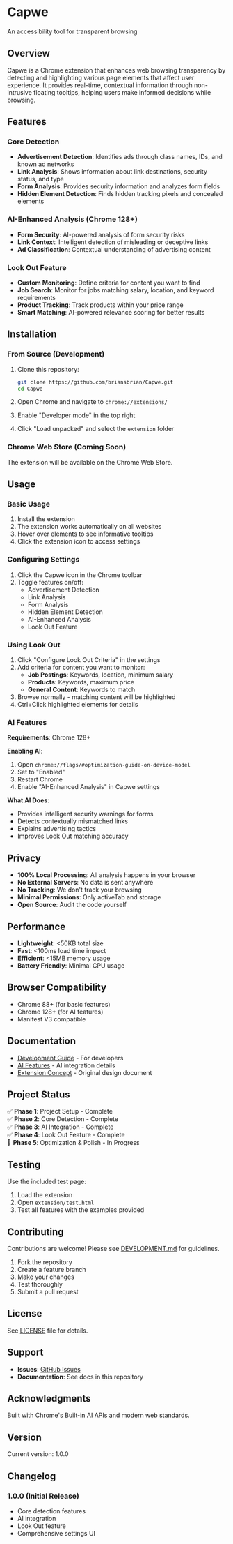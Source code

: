 # Capwe
An accessibility tool for transparent browsing

## Overview

Capwe is a Chrome extension that enhances web browsing transparency by detecting and highlighting various page elements that affect user experience. It provides real-time, contextual information through non-intrusive floating tooltips, helping users make informed decisions while browsing.

## Features

### Core Detection
- **Advertisement Detection**: Identifies ads through class names, IDs, and known ad networks
- **Link Analysis**: Shows information about link destinations, security status, and type
- **Form Analysis**: Provides security information and analyzes form fields
- **Hidden Element Detection**: Finds hidden tracking pixels and concealed elements

### AI-Enhanced Analysis (Chrome 128+)
- **Form Security**: AI-powered analysis of form security risks
- **Link Context**: Intelligent detection of misleading or deceptive links
- **Ad Classification**: Contextual understanding of advertising content

### Look Out Feature
- **Custom Monitoring**: Define criteria for content you want to find
- **Job Search**: Monitor for jobs matching salary, location, and keyword requirements
- **Product Tracking**: Track products within your price range
- **Smart Matching**: AI-powered relevance scoring for better results

## Installation

### From Source (Development)

1. Clone this repository:
   ```bash
   git clone https://github.com/briansbrian/Capwe.git
   cd Capwe
   ```

2. Open Chrome and navigate to `chrome://extensions/`

3. Enable "Developer mode" in the top right

4. Click "Load unpacked" and select the `extension` folder

### Chrome Web Store (Coming Soon)

The extension will be available on the Chrome Web Store.

## Usage

### Basic Usage

1. Install the extension
2. The extension works automatically on all websites
3. Hover over elements to see informative tooltips
4. Click the extension icon to access settings

### Configuring Settings

1. Click the Capwe icon in the Chrome toolbar
2. Toggle features on/off:
   - Advertisement Detection
   - Link Analysis
   - Form Analysis
   - Hidden Element Detection
   - AI-Enhanced Analysis
   - Look Out Feature

### Using Look Out

1. Click "Configure Look Out Criteria" in the settings
2. Add criteria for content you want to monitor:
   - **Job Postings**: Keywords, location, minimum salary
   - **Products**: Keywords, maximum price
   - **General Content**: Keywords to match
3. Browse normally - matching content will be highlighted
4. Ctrl+Click highlighted elements for details

### AI Features

**Requirements**: Chrome 128+

**Enabling AI**:
1. Open `chrome://flags/#optimization-guide-on-device-model`
2. Set to "Enabled"
3. Restart Chrome
4. Enable "AI-Enhanced Analysis" in Capwe settings

**What AI Does**:
- Provides intelligent security warnings for forms
- Detects contextually mismatched links
- Explains advertising tactics
- Improves Look Out matching accuracy

## Privacy

- **100% Local Processing**: All analysis happens in your browser
- **No External Servers**: No data is sent anywhere
- **No Tracking**: We don't track your browsing
- **Minimal Permissions**: Only activeTab and storage
- **Open Source**: Audit the code yourself

## Performance

- **Lightweight**: <50KB total size
- **Fast**: <100ms load time impact
- **Efficient**: <15MB memory usage
- **Battery Friendly**: Minimal CPU usage

## Browser Compatibility

- Chrome 88+ (for basic features)
- Chrome 128+ (for AI features)
- Manifest V3 compatible

## Documentation

- [Development Guide](DEVELOPMENT.md) - For developers
- [AI Features](extension/AI_FEATURES.md) - AI integration details
- [Extension Concept](lib/EXTENSION_CONCEPT.md) - Original design document

## Project Status

✅ **Phase 1**: Project Setup - Complete  
✅ **Phase 2**: Core Detection - Complete  
✅ **Phase 3**: AI Integration - Complete  
✅ **Phase 4**: Look Out Feature - Complete  
🔄 **Phase 5**: Optimization & Polish - In Progress

## Testing

Use the included test page:
1. Load the extension
2. Open `extension/test.html`
3. Test all features with the examples provided

## Contributing

Contributions are welcome! Please see [DEVELOPMENT.md](DEVELOPMENT.md) for guidelines.

1. Fork the repository
2. Create a feature branch
3. Make your changes
4. Test thoroughly
5. Submit a pull request

## License

See [LICENSE](LICENSE) file for details.

## Support

- **Issues**: [GitHub Issues](https://github.com/briansbrian/Capwe/issues)
- **Documentation**: See docs in this repository

## Acknowledgments

Built with Chrome's Built-in AI APIs and modern web standards.

## Version

Current version: 1.0.0

## Changelog

### 1.0.0 (Initial Release)
- Core detection features
- AI integration
- Look Out feature
- Comprehensive settings UI

